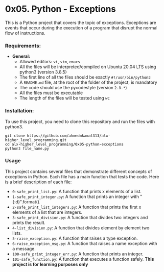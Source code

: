 # 0x05. Python - Exceptions
This is a Python project that covers the topic of exceptions. Exceptions are events that occur during the execution of a program that disrupt the normal flow of instructions.

### Requirements:
- **General:**
    - Allowed editors: `vi`, `vim`, `emacs`
    - All the files will be interpreted/compiled on Ubuntu 20.04 LTS using python3 (version 3.8.5)
    - The first line of all the files should be exactly `#!/usr/bin/python3`
    - A `README.md` file, at the root of the folder of the project, is mandatory
    - The code should use the pycodestyle (version `2.8.*`)
    - All the files must be executable
    - The length of the files will be tested using `wc`

### Installation:
To use this project, you need to clone this repository and run the files with python3.
```
git clone https://github.com/ahmedmkamal313/alx-higher_level_programming.git
cd alx-higher_level_programming/0x05-python-exceptions
python3 file_name.py
```
### Usage
This project contains several files that demonstrate different concepts of exceptions in Python. Each file has a main function that tests the code. Here is a brief description of each file:

- `0-safe_print_list.py`: A function that prints x elements of a list.
- `1-safe_print_integer.py`: A function that prints an integer with "{:d}".format().
- `2-safe_print_list_integers.py`: A function that prints the first x elements of a list that are integers.
- `3-safe_print_division.py`: A function that divides two integers and prints the result.
- `4-list_division.py`: A function that divides element by element two lists.
- `5-raise_exception.py`: A function that raises a type exception.
- `6-raise_exception_msg.py`: A function that raises a name exception with a message.
- `100-safe_print_integer_err.py`: A function that prints an integer.
- `101-safe_function.py`: A function that executes a function safely.
**This project is for learning purposes only**
